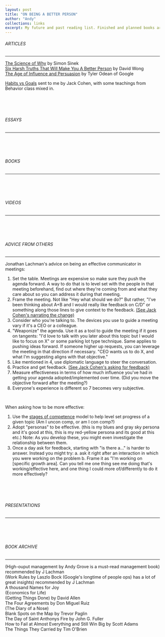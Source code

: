 ```yaml
---
layout: post
title: "ON BEING A BETTER PERSON"
author: "Andy"
collections: links
excerpt: My future and past reading list. Finished and planned books are in the archive. Books that are important are organized accordingly.
---
```


###### ARTICLES
---
[The Science of Why](https://startwithwhy.com/commit/the-science-of-why/) by Simon Sinek
<br>
[Six Harsh Truths That Will Make You A Better Person](http://www.cracked.com/blog/6-harsh-truths-that-will-make-you-better-person/) by David Wong
<br>
[The Age of Influence and Persuasion](https://firstround.com/review/master-the-art-of-influence-persuasion-as-a-skill-and-habit/) by Tyler Odean of Google
<br>

[Habits vs Goals](https://fs.blog/2017/06/habits-vs-goals/) sent to me by Jack Cohen, with some teachings from Behavior class mixed in.


<br><br><br>
###### ESSAYS
---


<br><br><br>
###### BOOKS
---

<br><br><br>
###### VIDEOS
---

<br><br><br>
###### ADVICE FROM OTHERS
---

Jonathan Lachman's advice on being an effective communicator in meetings:
1. Set the table. Meetings are expensive so make sure they push the agenda forward. A way to do that is to level set with the people in that meeting beforehand, find out where they're coming from and what they care about so you can address it during that meeting.
2. Frame the meeting. Not like "Hey what should we do?"  But rather, "I've been thinking about A+B and I would really like feedback on C/D" or something along those lines to give context to the feedback. [(See Jack Cohen's narrating the change)]()
3. Consider who you're talking to. The devices you use to guide a meeting vary if it's a CEO or a colleague.
4. "Weaponize" the agenda. Use it as a tool to guide the meeting if it goes on tangents: "I'd love to talk with you later about this topic but I would like to focus on X" or some parking lot type technique. Same applies to pushing ideas forward. If someone higher up requests, you can leverage the meeting in that direction if necessary. "CEO wants us to do X, and what I'm suggesting aligns with that objective."
5. Like mentioned in 4, use diplomatic language to steer the conversation.
6. Practice and get feedback. [(See Jack Cohen's asking for feedback)]()
7. Measure effectiveness in terms of how much influence you've had in getting your agenda adopted/implemented over time. (Did you move the objective forward after the meeting?)
8. Everyone's experience is different so 7 becomes very subjective.

<br>

When asking how to be more effective:
1. Use the [stages of competence](https://en.wikipedia.org/wiki/Four_stages_of_competence) model to help level set progress of a given topic (Am I uncon comp, or am I con comp?)
2. Adopt "personas" to be effective. (this is my blues and gray sky persona and it's good at this, this is my red-yellow persona and its good at this etc.) Note: As you develop these, you might even investigate the relationship between them.
3. Once a day ask for feedback, starting with "is there a..."  is harder to answer. Instead you might try:
a. ask it right after an interaction in which you were working on the problem
b. Frame it as "I'm working on [specific growth area]. Can you tell me one thing see me doing that's working/effective here, and one thing I could more of/differently to do it more effectively?

<br><br><br>
###### PRESENTATIONS
---

<br><br><br>
###### BOOK ARCHIVE
---
(High-ouput management by Andy Grove is a must-read management book) recommended by J Lachman
 <br>
(Work Rules by Laszlo Bock (Google's longtime of people ops) has a lot of great insights) recommended by J Lachman
<br>
A thousand Names for Joy
<br>
(Economics for Life)
<br>
(Getting Things Done) by David Allen
<br>
The Four Agreements by Don Miguel Ruiz
<br>
(The Diary of a Nose)
<br>
Blank Spots on the Map by Trevor Paglin
<br>
The Day of Saint Anthonys Fire by John G. Fuller
<br>
How to Fail at Almost Everything and Still Win Big by Scott Adams
<br>
The Things They Carried by Tim O'Brien
